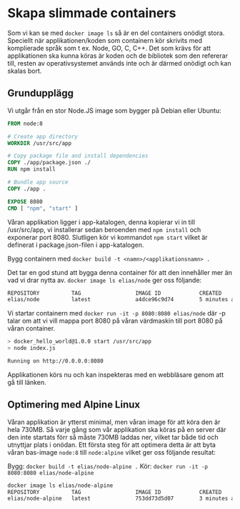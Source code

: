 # Skapa slimmade containers
Som vi kan se med `docker image ls` så är en del containers onödigt stora. Speciellt när applikationen/koden som containern kör skrivits med komplierade språk som t ex. Node, GO, C, C++. Det som krävs för att applikationen ska kunna köras är koden och de bibliotek som den refererar till, resten av operativsystemet används inte och är därmed onödigt och kan skalas bort.

## Grundupplägg
Vi utgår från en stor Node.JS image som bygger på Debian eller Ubuntu:
```Dockerfile
FROM node:8

# Create app directory
WORKDIR /usr/src/app

# Copy package file and install dependencies
COPY ./app/package.json ./
RUN npm install

# Bundle app source
COPY ./app .

EXPOSE 8080
CMD [ "npm", "start" ]
```
Våran applikation ligger i app-katalogen, denna kopierar vi in till /usr/src/app, vi installerar sedan beroenden med `npm install` och exponerar port 8080. Slutligen kör vi kommandot `npm start` vilket är definerat i package.json-filen i app-katalogen.

Bygg containern med `docker build -t <namn>/<applikationsnamn> .`

Det tar en god stund att bygga denna container för att den innehåller mer än vad vi drar nytta av.
`docker image ls elias/node` ger oss följande:
```bash
REPOSITORY          TAG                 IMAGE ID            CREATED             SIZE
elias/node          latest              a4dce96c9d74        5 minutes ago       730MB
```
Vi startar containern med `docker run -it -p 8080:8080 elias/node` där -p talar om att vi vill mappa port 8080 på våran värdmaskin till port 8080 på våran container.
```bash
> docker_hello_world@1.0.0 start /usr/src/app
> node index.js

Running on http://0.0.0.0:8080
```
Applikationen körs nu och kan inspekteras med en webbläsare genom att gå till länken.

## Optimering med Alpine Linux
Våran applikation är ytterst minimal, men våran image för att köra den är hela 730MB. Så varje gång som vår applikation ska köras på en server där den inte startats förr så måste 730MB laddas ner, vilket tar både tid och utnyttjar plats i onödan. Ett första steg för att optimera detta är att byta våran bas-image `node:8` till `node:alpine` vilket ger oss följande resultat:

Bygg:
`docker build -t elias/node-alpine .`
Kör:
`docker run -it -p 8080:8080 elias/node-alpine`

```bash
docker image ls elias/node-alpine
REPOSITORY          TAG                 IMAGE ID            CREATED             SIZE
elias/node-alpine   latest              753dd73d5d07        3 minutes ago       72.1MB
```

